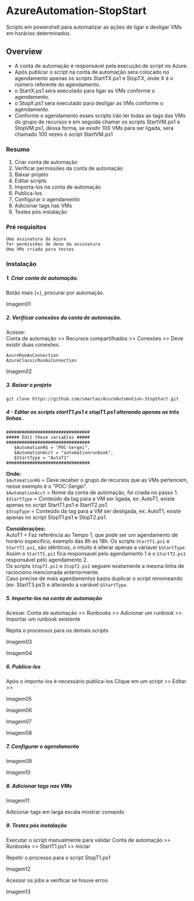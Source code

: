 # AzureAutomation-StopStart

Scripts em powershell para automatizar as ações de ligar e desligar VMs em horários determinados.

## Overview

* A conta de automação é responsável pela execução de script no Azure.  
* Após publicar o script na conta de automação sera colocado no agendamento apenas os scripts StartTX.ps1 e StopTX, onde X é o número referente do agendamento.  
* o StartX.ps1 sera executado para ligar as VMs conforme o agendamento.  
* o StopX.ps1 sera executado para desligar as VMs conforme o agendamento.  
* Conforme o agendamento esses scripts irão ler todas as tags das VMs do grupo de recursos e em seguida chamar os scripts StartVM.ps1 e StopVM.ps1, dessa forma, se existir 100 VMs para ser ligada, sera chamado 100 vezes o script StartVM.ps1  

### Resumo

1. Criar conta de automação
1. Verificar permissões da conta de automação
1. Baixar projeto
1. Editar scripts
1. Importa-los na conta de automação
1. Publica-los
1. Configurar o agendamento
1. Adicionar tags nas VMs
1. Testes pós instalação

### Pré requisitos

```
Uma assinatura do Azure
Ter permissões de dono da assinatura
Uma VMs criada para testes
```

### Instalação

##### 1. Criar conta de automação.

Botão mais (+), procurar por automação.

Imagem01

##### 2. Verificar conexões da conta de automação.

Acesse:  
Conta de automação >> Recursos compartilhados >> Conexões >> Deve existir duas conexões.

```
AzureRunAsConnection
AzureClassicRunAsConnection
```

Imagem02

##### 3. Baixar o projeto

`git clone https://github.com/smartao/AzureAutomation-StopStart.git`

##### 4 - Editar os scripts startT1.ps1 e stopT1.ps1 alterando apenas as três linhas.

```
################################
##### Edit these variables #####
################################
   $AutomationRG = "POC-Sergei",
   $AutomationAcct = "automationrunbook",
   $StartType = "AutoT1"
################################
```

**Onde:**  
`$AutomationRG` = Deve receber o grupo de recursos que as VMs pertencem, nesse exemplo é o "POC-Sergei".  
`$AutomationAcct` = Nome da conta de automação, foi criada no passo 1.  
`$StartType` = Conteúdo da tag para a VM ser ligada, ex: AutoT1, existe apenas no script StartT1.ps1 e StartT2.ps1.  
`$StopType` = Conteúdo da tag para a VM ser desligada, ex: AutoT1, existe apenas no script StopT1.ps1 e StopT2.ps1.  

**Considerações:**  
AutoT1 = Faz referência ao Tempo 1, que pode ser um agendamento de horário especifico, exemplo das 8h as 18h.
Os scripts `StartT1.ps1` e `StartT2.ps1`, são idênticos, o intuito é alterar apenas a váriavel `$StartType`.    
Assim o `StartT1.ps1` fica responsavel pelo agendamento 1 e o `StartT2.ps1` responsável pelo agendamento 2.  
Os scripts `StopT1.ps1` e `StopT2.ps1` seguem exatamente a mesma linha de raciociono mencionada anteriormente.  
Caso precise de mais agendamentos basta duplicar o script renomeando (ex: StartT3.ps1) e alterando a variável `$StartType`.  
##### 5. Importa-los na conta de automação

Acesse:
Conta de automação >> Runbooks >> Adicionar um runbook >> Importar um runbook existente

Repita o processos para os demais scripts

Imagem03

Imagem04

##### 6. Publica-los

Após o importa-los é necessário publica-los
Clique em um script >> Editar >> 

Imagem05

Imagem06

Imagem07

Imagem08

##### 7. Configurar o agendamento

Imagem09

Imagem10

##### 8. Adicionar tags nas VMs

Imagem11

Adicionar tags em larga escala
mostrar comando


##### 9. Testes pós instalação

Executar o script manualmente para validar
Conta de automação >> Runbooks >> StartT1.ps1 >> Iniciar

Repetir o processo para o script StopT1.ps1

Imagem12

Acessar os jobs e verificar se houve erros

Imagem13


